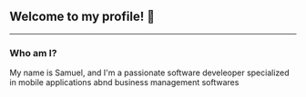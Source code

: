 ## Welcome to my profile! 👋
_________________________________
 ### Who am I?
 My name is Samuel, and I'm a passionate software develeoper specialized in mobile applications abnd business management softwares
